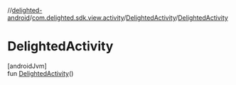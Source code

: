//[delighted-android](../../../index.md)/[com.delighted.sdk.view.activity](../index.md)/[DelightedActivity](index.md)/[DelightedActivity](-delighted-activity.md)

# DelightedActivity

[androidJvm]\
fun [DelightedActivity](-delighted-activity.md)()
